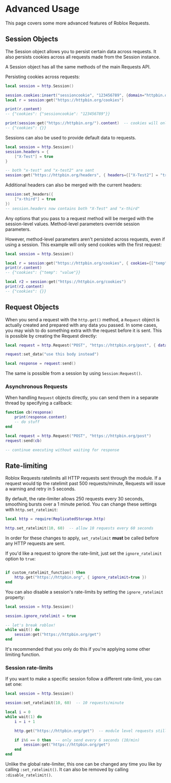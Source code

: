 # Advanced Usage

This page covers some more advanced features of Roblox Requests.

## Session Objects

The Session object allows you to persist certain data across requests.
It also persists cookies across all requests made from the Session instance.

A Session object has all the same methods of the main Requests API.

Persisting cookies across requests:
```lua
local session = http.Session()

session.cookies:insert("sessioncookie", "123456789", {domain="httpbin.org", path="/cookies"})  -- add new cookie to httpbin.org/cookies
local r = session:get("https://httpbin.org/cookies")

print(r.content)
-- {"cookies": {"sessioncookie": "123456789"}}

print(session:get("https://httpbin.org/").content)  -- cookies will only be sent to their set path
-- {"cookies": {}}

```

Sessions can also be used to provide default data to requests.

```lua
local session = http.Session()
session.headers = {
	["X-Test"] = true
}

-- both "x-test" and "x-test2" are sent
session:get("https://httpbin.org/headers", { headers={["X-Test2"] = "true"} })
```

Additional headers can also be merged with the current headers:

```lua
session:set_headers({
	["x-third"] = true
})  
-- session.headers now contains both "X-Test" and "x-third"
```

Any options that you pass to a request method will be merged with the session-level values.
Method-level parameters override session parameters.

However, method-level parameters aren't persisted across requests, even if
using a session. This example will only send cookies with the first request:

```lua
local session = http.Session()

local r = session:get("https://httpbin.org/cookies", { cookies={["temp"] = "value"} })
print(r.content)
-- {"cookies": {"temp": "value"}}

local r2 = session:get("https://httpbin.org/cookies")
print(r2.content)
-- {"cookies": {}}
```

## Request Objects

When you send a request with the `http.get()` method, a `Request` object is actually created and
prepared with any data you passed. In some cases, you may wish to do something extra
with the request before it is sent. This is possible by creating the Request directly:

```lua
local request = http.Request("POST", "https://httpbin.org/post", { data=data })

request:set_data("use this body instead")

local response = request:send()
```

The same is possible from a session by using `Session:Request()`.

### Asynchronous Requests

When handling `Request` objects directly, you can send them in a separate thread by specifying a callback:

```lua
function cb(response)
	print(response.content)
	-- do stuff
end

local request = http.Request("POST", "https://httpbin.org/post")
request:send(cb)

-- continue executing without waiting for response
```

## Rate-limiting

Roblox Requests ratelimits all HTTP requests sent through the module. If a request would tip the ratelimit past 500
requests/minute, Requests will issue a warning and retry in 5 seconds.

By default, the rate-limiter allows 250 requests every 30 seconds, smoothing bursts over a 1 minute period.
You can change these settings with `http.set_ratelimit`:

```lua
local http = require(ReplicatedStorage.http)

http.set_ratelimit(10, 60)  -- allow 10 requests every 60 seconds
```

In order for these changes to apply, `set_ratelimit` **must** be called before any HTTP requests are sent.

If you'd like a request to ignore the rate-limit, just set the `ignore_ratelimit` option to `true`:

```lua

if custom_ratelimit_function() then
	http.get("https://httpbin.org", { ignore_ratelimit=true })
end
```

You can also disable a session's rate-limits by setting the `ignore_ratelimit` property:

```lua
local session = http.Session()

session.ignore_ratelimit = true

-- let's break roblox!
while wait() do
	session:get("https://httpbin.org/get")
end
```

It's recommended that you only do this if you're applying some other limiting function.

### Session rate-limits

If you want to make a specific session follow a different rate-limit, you can set one:

```lua
local session = http.Session()

session:set_ratelimit(10, 60)  -- 10 requests/minute

local i = 0
while wait(1) do
	i = i + 1

	http.get("https://httpbin.org/get")  -- module level requests still follow normal rate-limit

	if i%6 == 0 then  -- only send every 6 seconds (10/min)
		session:get("https://httpbin.org/get")
	end
end
```

Unlike the global rate-limiter, this one can be changed any time you like by calling `:set_ratelimit()`.
It can also be removed by calling `:disable_ratelimit()`.

